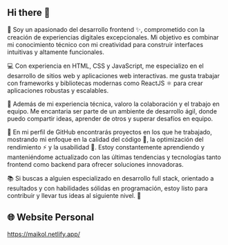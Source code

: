 ## Hi there 👋

🚀 Soy un apasionado del desarrollo frontend ✨, comprometido con la creación de experiencias digitales excepcionales. 
Mi objetivo es combinar mi conocimiento técnico con mi creatividad para construir interfaces intuitivas y altamente funcionales.

💻 Con experiencia en HTML, CSS y JavaScript, me especializo en el desarrollo de sitios web y aplicaciones web interactivas.
me gusta trabajar con frameworks y bibliotecas modernas como ReactJS ⚛️ para crear aplicaciones robustas y escalables.

🤝 Además de mi experiencia técnica, valoro la colaboración y el trabajo en equipo. 
Me encantaria ser parte de un ambiente de desarrollo ágil, donde puedo compartir ideas, aprender de otros y superar desafíos en equipo.

🔧 En mi perfil de GitHub encontrarás proyectos en los que he trabajado, mostrando mi enfoque en la calidad del código 💯,
la optimización del rendimiento ⚡️ y la usabilidad 🎨.
Estoy constantemente aprendiendo y manteniéndome actualizado con las últimas tendencias y tecnologías tanto frontend como backend para ofrecer soluciones innovadoras.

📚 Si buscas a alguien especializado en desarrollo full stack, orientado a resultados y con habilidades sólidas en programación,
estoy listo para contribuir y llevar tus ideas al siguiente nivel. 🤗

## 🌐 Website Personal
https://maikol.netlify.app/
